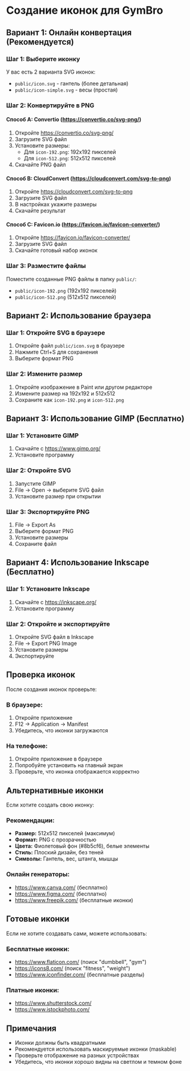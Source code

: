 # Создание иконок для GymBro

## Вариант 1: Онлайн конвертация (Рекомендуется)

### Шаг 1: Выберите иконку
У вас есть 2 варианта SVG иконок:
- `public/icon.svg` - гантель (более детальная)
- `public/icon-simple.svg` - весы (простая)

### Шаг 2: Конвертируйте в PNG

#### Способ A: Convertio (https://convertio.co/svg-png/)
1. Откройте https://convertio.co/svg-png/
2. Загрузите SVG файл
3. Установите размеры:
   - Для `icon-192.png`: 192x192 пикселей
   - Для `icon-512.png`: 512x512 пикселей
4. Скачайте PNG файл

#### Способ B: CloudConvert (https://cloudconvert.com/svg-to-png)
1. Откройте https://cloudconvert.com/svg-to-png
2. Загрузите SVG файл
3. В настройках укажите размеры
4. Скачайте результат

#### Способ C: Favicon.io (https://favicon.io/favicon-converter/)
1. Откройте https://favicon.io/favicon-converter/
2. Загрузите SVG файл
3. Скачайте готовый набор иконок

### Шаг 3: Разместите файлы
Поместите созданные PNG файлы в папку `public/`:
- `public/icon-192.png` (192x192 пикселей)
- `public/icon-512.png` (512x512 пикселей)

## Вариант 2: Использование браузера

### Шаг 1: Откройте SVG в браузере
1. Откройте файл `public/icon.svg` в браузере
2. Нажмите Ctrl+S для сохранения
3. Выберите формат PNG

### Шаг 2: Измените размер
1. Откройте изображение в Paint или другом редакторе
2. Измените размер на 192x192 и 512x512
3. Сохраните как `icon-192.png` и `icon-512.png`

## Вариант 3: Использование GIMP (Бесплатно)

### Шаг 1: Установите GIMP
1. Скачайте с https://www.gimp.org/
2. Установите программу

### Шаг 2: Откройте SVG
1. Запустите GIMP
2. File → Open → выберите SVG файл
3. Установите размер при открытии

### Шаг 3: Экспортируйте PNG
1. File → Export As
2. Выберите формат PNG
3. Установите размеры
4. Сохраните файл

## Вариант 4: Использование Inkscape (Бесплатно)

### Шаг 1: Установите Inkscape
1. Скачайте с https://inkscape.org/
2. Установите программу

### Шаг 2: Откройте и экспортируйте
1. Откройте SVG файл в Inkscape
2. File → Export PNG Image
3. Установите размеры
4. Экспортируйте

## Проверка иконок

После создания иконок проверьте:

### В браузере:
1. Откройте приложение
2. F12 → Application → Manifest
3. Убедитесь, что иконки загружаются

### На телефоне:
1. Откройте приложение в браузере
2. Попробуйте установить на главный экран
3. Проверьте, что иконка отображается корректно

## Альтернативные иконки

Если хотите создать свою иконку:

### Рекомендации:
- **Размер:** 512x512 пикселей (максимум)
- **Формат:** PNG с прозрачностью
- **Цвета:** Фиолетовый фон (#8b5cf6), белые элементы
- **Стиль:** Плоский дизайн, без теней
- **Символы:** Гантель, вес, штанга, мышцы

### Онлайн генераторы:
- https://www.canva.com/ (бесплатно)
- https://www.figma.com/ (бесплатно)
- https://www.freepik.com/ (бесплатные иконки)

## Готовые иконки

Если не хотите создавать сами, можете использовать:

### Бесплатные иконки:
- https://www.flaticon.com/ (поиск "dumbbell", "gym")
- https://icons8.com/ (поиск "fitness", "weight")
- https://www.iconfinder.com/ (бесплатные разделы)

### Платные иконки:
- https://www.shutterstock.com/
- https://www.istockphoto.com/

## Примечания

- Иконки должны быть квадратными
- Рекомендуется использовать маскируемые иконки (maskable)
- Проверьте отображение на разных устройствах
- Убедитесь, что иконки хорошо видны на светлом и темном фоне 